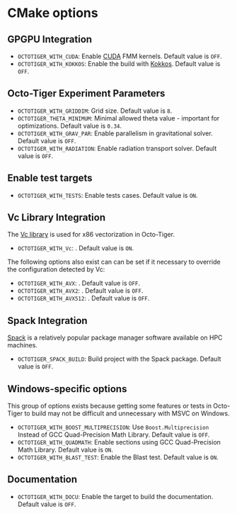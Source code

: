 # CMake options

## GPGPU Integration
* `OCTOTIGER_WITH_CUDA`: Enable [CUDA](https://docs.nvidia.com/cuda/) FMM kernels. Default value is `OFF`.
* `OCTOTIGER_WITH_KOKKOS`: Enable the build with [Kokkos](https://github.com/kokkos/kokkos). Default value is `OFF`.

## Octo-Tiger Experiment Parameters
* `OCTOTIGER_WITH_GRIDDIM`: Grid size. Default value is `8`.
* `OCTOTIGER_THETA_MINIMUM`: Minimal allowed theta value - important for optimizations. Default value is `0.34`.
* `OCTOTIGER_WITH_GRAV_PAR`: Enable parallelism in gravitational solver. Default value is `OFF`.
* `OCTOTIGER_WITH_RADIATION`: Enable radiation transport solver. Default value is `OFF`.

## Enable test targets
* `OCTOTIGER_WITH_TESTS`: Enable tests cases. Default value is `ON`.

## Vc Library Integration
The [Vc library](https://github.com/VcDevel/Vc) is used for x86 vectorization in Octo-Tiger.
* `OCTOTIGER_WITH_Vc`: . Default value is `ON`.

The following options also exist can can be set if it necessary to override the configuration detected by Vc:
* `OCTOTIGER_WITH_AVX`: . Default value is `OFF`.
* `OCTOTIGER_WITH_AVX2`: . Default value is `OFF`.
* `OCTOTIGER_WITH_AVX512`: . Default value is `OFF`.

## Spack Integration
[Spack](https://github.com/spack/spack) is a relatively popular package manager software available on HPC machines.
* `OCTOTIGER_SPACK_BUILD`: Build project with the Spack package. Default value is `OFF`.

## Windows-specific options
This group of options exists because getting some features or tests in Octo-Tiger to build may not be difficult and unnecessary with MSVC on Windows.
* `OCTOTIGER_WITH_BOOST_MULTIPRECISION`: Use `Boost.Multiprecision` Instead of GCC Quad-Precision Math Library. Default value is `OFF`.
* `OCTOTIGER_WITH_QUADMATH`: Enable sections using GCC Quad-Precision Math Library. Default value is `ON`.
* `OCTOTIGER_WITH_BLAST_TEST`: Enable the Blast test. Default value is `ON`.

## Documentation
* `OCTOTIGER_WITH_DOCU`: Enable the target to build the documentation. Default value is `OFF`.

